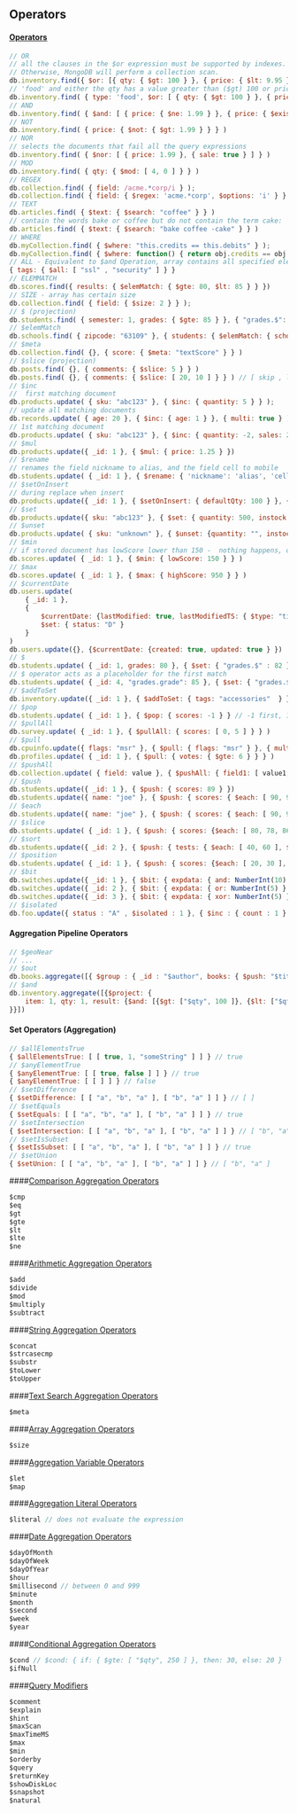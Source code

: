Operators
-

#### [Operators](http://docs.mongodb.org/manual/reference/operator/query/)
````js
// OR
// all the clauses in the $or expression must be supported by indexes.
// Otherwise, MongoDB will perform a collection scan.
db.inventory.find({ $or: [{ qty: { $gt: 100 } }, { price: { $lt: 9.95 } } ] })
// 'food' and either the qty has a value greater than ($gt) 100 or price is less than ($lt) 9.95
db.inventory.find( { type: 'food', $or: [ { qty: { $gt: 100 } }, { price: { $lt: 9.95 } } ] } )
// AND
db.inventory.find( { $and: [ { price: { $ne: 1.99 } }, { price: { $exists: true } } ] } )
// NOT
db.inventory.find( { price: { $not: { $gt: 1.99 } } } )
// NOR
// selects the documents that fail all the query expressions
db.inventory.find( { $nor: [ { price: 1.99 }, { sale: true } ] } )
// MOD
db.inventory.find( { qty: { $mod: [ 4, 0 ] } } )
// REGEX
db.collection.find( { field: /acme.*corp/i } );
db.collection.find( { field: { $regex: 'acme.*corp', $options: 'i' } } );
// TEXT
db.articles.find( { $text: { $search: "coffee" } } )
// contain the words bake or coffee but do not contain the term cake:
db.articles.find( { $text: { $search: "bake coffee -cake" } } )
// WHERE
db.myCollection.find( { $where: "this.credits == this.debits" } );
db.myCollection.find( { $where: function() { return obj.credits == obj.debits; } } );
// ALL - Equivalent to $and Operation, array contains all specified elements.
{ tags: { $all: [ "ssl" , "security" ] } }
// ELEMMATCH
db.scores.find({ results: { $elemMatch: { $gte: 80, $lt: 85 } } })
// SIZE - array has certain size
db.collection.find( { field: { $size: 2 } } );
// $ (projection)
db.students.find( { semester: 1, grades: { $gte: 85 } }, { "grades.$": 1 } )
// $elemMatch
db.schools.find( { zipcode: "63109" }, { students: { $elemMatch: { school: 102, age: { $gt: 10} } } } )
// $meta
db.collection.find( {}, { score: { $meta: "textScore" } } )
// $slice (projection)
db.posts.find( {}, { comments: { $slice: 5 } } )
db.posts.find( {}, { comments: { $slice: [ 20, 10 ] } } ) // [ skip , limit ]
// $inc
//  first matching document
db.products.update( { sku: "abc123" }, { $inc: { quantity: 5 } } );
// update all matching documents
db.records.update( { age: 20 }, { $inc: { age: 1 } }, { multi: true } );
// 1st matching document
db.products.update( { sku: "abc123" }, { $inc: { quantity: -2, sales: 2 } } );
// $mul
db.products.update({ _id: 1 }, { $mul: { price: 1.25 } })
// $rename
// renames the field nickname to alias, and the field cell to mobile
db.students.update( { _id: 1 }, { $rename: { 'nickname': 'alias', 'cell': 'mobile' } } )
// $setOnInsert
// during replace when insert
db.products.update({ _id: 1 }, { $setOnInsert: { defaultQty: 100 } }, { upsert: true })
// $set
db.products.update({ sku: "abc123" }, { $set: { quantity: 500, instock: true, "details.make": "ZYX" } })
// $unset
db.products.update( { sku: "unknown" }, { $unset: {quantity: "", instock: ""} } )
// $min
// if stored document has lowScore lower than 150 -  nothing happens, otherwise lowScore will set to 150
db.scores.update( { _id: 1 }, { $min: { lowScore: 150 } } )
// $max
db.scores.update( { _id: 1 }, { $max: { highScore: 950 } } )
// $currentDate
db.users.update(
    { _id: 1 },
    {
        $currentDate: {lastModified: true, lastModifiedTS: { $type: "timestamp" }},
        $set: { status: "D" }
    }
)
db.users.update({}, {$currentDate: {created: true, updated: true } })
// $
db.students.update( { _id: 1, grades: 80 }, { $set: { "grades.$" : 82 } } )
// $ operator acts as a placeholder for the first match
db.students.update( { _id: 4, "grades.grade": 85 }, { $set: { "grades.$.std" : 6 } } )
// $addToSet
db.inventory.update({ _id: 1 }, { $addToSet: { tags: "accessories"  } })
// $pop
db.students.update( { _id: 1 }, { $pop: { scores: -1 } } // -1 first, 1 last
// $pullAll
db.survey.update( { _id: 1 }, { $pullAll: { scores: [ 0, 5 ] } } )
// $pull
db.cpuinfo.update({ flags: "msr" }, { $pull: { flags: "msr" } }, { multi: true })
db.profiles.update( { _id: 1 }, { $pull: { votes: { $gte: 6 } } } )
// $pushAll
db.collection.update( { field: value }, { $pushAll: { field1: [ value1, value2, value3 ] } } );
// $push
db.students.update({ _id: 1 }, { $push: { scores: 89 } })
db.students.update({ name: "joe" }, { $push: { scores: { $each: [ 90, 92, 85 ] } } })
// $each
db.students.update({ name: "joe" }, { $push: { scores: { $each: [ 90, 92, 85 ] } } })
// $slice
db.students.update( { _id: 1 }, { $push: { scores: {$each: [ 80, 78, 86 ], $slice: -5 } } } )
// $sort
db.students.update({ _id: 2 }, { $push: { tests: { $each: [ 40, 60 ], $sort: 1 } } })
// $position
db.students.update( { _id: 1 }, { $push: { scores: {$each: [ 20, 30 ], $position: 2 } } } )
// $bit
db.switches.update({ _id: 1 }, { $bit: { expdata: { and: NumberInt(10) } } } )
db.switches.update({ _id: 2 }, { $bit: { expdata: { or: NumberInt(5) } } } )
db.switches.update({ _id: 3 }, { $bit: { expdata: { xor: NumberInt(5) } } } )
// $isolated
db.foo.update({ status : "A" , $isolated : 1 }, { $inc : { count : 1 } }, { multi: true } )
````

#### Aggregation Pipeline Operators
````js
// $geoNear
// ...
// $out
db.books.aggregate([{ $group : { _id : "$author", books: { $push: "$title" } } }, { $out : "authors" }])
// $and
db.inventory.aggregate([{$project: {
    item: 1, qty: 1, result: {$and: [{$gt: ["$qty", 100 ]}, {$lt: ["$qty", 250]}]}
}}])
````

#### Set Operators (Aggregation)
````js
// $allElementsTrue
{ $allElementsTrue: [ [ true, 1, "someString" ] ] } // true
// $anyElementTrue
{ $anyElementTrue: [ [ true, false ] ] } // true
{ $anyElementTrue: [ [ ] ] } // false
// $setDifference
{ $setDifference: [ [ "a", "b", "a" ], [ "b", "a" ] ] } // [ ]
// $setEquals
{ $setEquals: [ [ "a", "b", "a" ], [ "b", "a" ] ] } // true
// $setIntersection
{ $setIntersection: [ [ "a", "b", "a" ], [ "b", "a" ] ] } // [ "b", "a" ]
// $setIsSubset
{ $setIsSubset: [ [ "a", "b", "a" ], [ "b", "a" ] ] } // true
// $setUnion
{ $setUnion: [ [ "a", "b", "a" ], [ "b", "a" ] ] } // [ "b", "a" ]
````

####[Comparison Aggregation Operators](http://docs.mongodb.org/manual/reference/operator/aggregation-comparison/)
````js
$cmp
$eq
$gt
$gte
$lt
$lte
$ne
````

####[Arithmetic Aggregation Operators](http://docs.mongodb.org/manual/reference/operator/aggregation-arithmetic/)
````js
$add
$divide
$mod
$multiply
$subtract
````

####[String Aggregation Operators](http://docs.mongodb.org/manual/reference/operator/aggregation-string/)
````js
$concat
$strcasecmp
$substr
$toLower
$toUpper
````

####[Text Search Aggregation Operators](http://docs.mongodb.org/manual/reference/operator/aggregation-text-search/)
````js
$meta
````

####[Array Aggregation Operators](http://docs.mongodb.org/manual/reference/operator/aggregation-array/)
````js
$size
````

####[Aggregation Variable Operators](http://docs.mongodb.org/manual/reference/operator/aggregation-projection/)
````js
$let
$map
````

####[Aggregation Literal Operators](http://docs.mongodb.org/manual/reference/operator/aggregation-literal/)
````js
$literal // does not evaluate the expression
````

####[Date Aggregation Operators](http://docs.mongodb.org/manual/reference/operator/aggregation-date/)
````js
$dayOfMonth
$dayOfWeek
$dayOfYear
$hour
$millisecond // between 0 and 999
$minute
$month
$second
$week
$year
````

####[Conditional Aggregation Operators](http://docs.mongodb.org/manual/reference/operator/aggregation-conditional/)
````js
$cond // $cond: { if: { $gte: [ "$qty", 250 ] }, then: 30, else: 20 }
$ifNull
````

####[Query Modifiers](http://docs.mongodb.org/manual/reference/operator/query-modifier/)
````js
$comment
$explain
$hint
$maxScan
$maxTimeMS
$max
$min
$orderby
$query
$returnKey
$showDiskLoc
$snapshot
$natural
````

